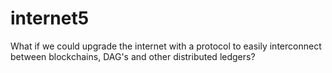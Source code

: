 # internet5
What if we could upgrade the internet with a protocol to easily interconnect between blockchains, DAG's and other distributed ledgers?
